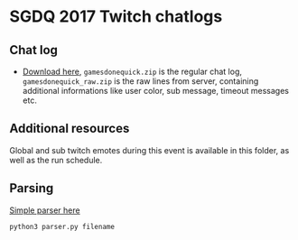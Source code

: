# SGDQ 2017 Twitch chatlogs

## Chat log

* [Download here](https://drive.google.com/open?id=0ByqN9QHBVEsvYmFwblA2UFhabmc), `gamesdonequick.zip` is the regular chat log, `gamesdonequick_raw.zip` is the raw lines from server, containing additional informations like user color, sub message, timeout messages etc.

## Additional resources

Global and sub twitch emotes during this event is available in this folder, as well as the run schedule.

## Parsing

[Simple parser here](../misc/parser.py)

`python3 parser.py filename`